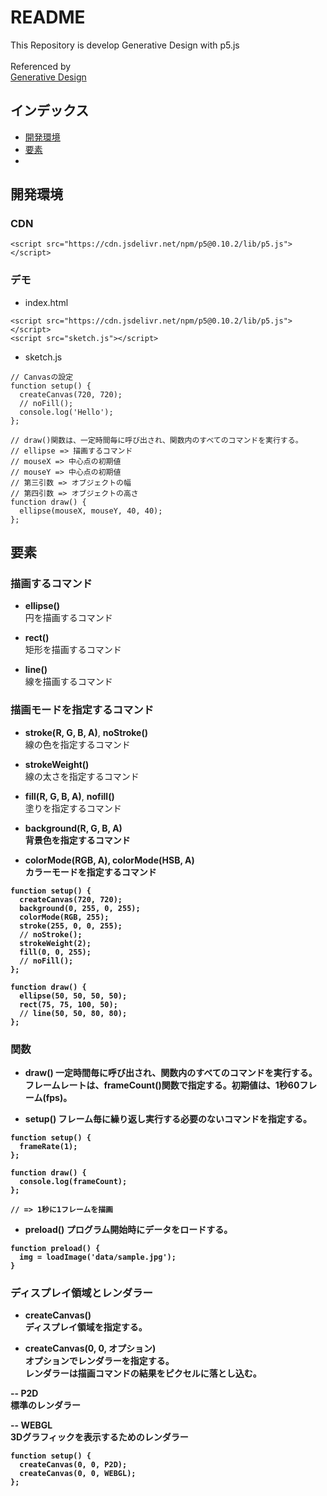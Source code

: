 # README
This Repository is develop Generative Design with p5.js<br>
<br>
Referenced by<br>
<a href="http://www.bnn.co.jp/support/generativedesign_p5js/" target="_blank" rel="noopener">Generative Design</a>


## インデックス
- <a href="https://github.com/NakatsuboYusuke/dev-Generative-Design#%E9%96%8B%E7%99%BA%E7%92%B0%E5%A2%83">開発環境</a>
- <a href="">要素</a>
- <a href=""></a>


## 開発環境

### CDN

```
<script src="https://cdn.jsdelivr.net/npm/p5@0.10.2/lib/p5.js"></script>
```

### デモ

- index.html

```
<script src="https://cdn.jsdelivr.net/npm/p5@0.10.2/lib/p5.js"></script>
<script src="sketch.js"></script>
```

- sketch.js

```
// Canvasの設定
function setup() {
  createCanvas(720, 720);
  // noFill();
  console.log('Hello');
};

// draw()関数は、一定時間毎に呼び出され、関数内のすべてのコマンドを実行する。
// ellipse => 描画するコマンド
// mouseX => 中心点の初期値
// mouseY => 中心点の初期値
// 第三引数 => オブジェクトの幅
// 第四引数 => オブジェクトの高さ
function draw() {
  ellipse(mouseX, mouseY, 40, 40);
};
```

## 要素

### 描画するコマンド

- <strong>ellipse()</strong><br>
円を描画するコマンド

- <strong>rect()</strong><br>
矩形を描画するコマンド

- <strong>line()</strong><br>
線を描画するコマンド

### 描画モードを指定するコマンド

- <strong>stroke(R, G, B, A)</strong>, <strong>noStroke()</strong><br>
線の色を指定するコマンド

- <strong>strokeWeight()</strong><br>
線の太さを指定するコマンド

- <strong>fill(R, G, B, A)</strong>, <strong>nofill()</strong><br>
塗りを指定するコマンド

- <strong>background(R, G, B, A)<br>
背景色を指定するコマンド

- <strong>colorMode(RGB, A)</strong>, <strong>colorMode(HSB, A)<br>
カラーモードを指定するコマンド

```
function setup() {
  createCanvas(720, 720);
  background(0, 255, 0, 255);
  colorMode(RGB, 255);
  stroke(255, 0, 0, 255);
  // noStroke();
  strokeWeight(2);
  fill(0, 0, 255);
  // noFill();
};

function draw() {
  ellipse(50, 50, 50, 50);
  rect(75, 75, 100, 50);
  // line(50, 50, 80, 80);
};
```

### 関数

- <strong>draw()</strong>
一定時間毎に呼び出され、関数内のすべてのコマンドを実行する。<br>
フレームレートは、frameCount()関数で指定する。初期値は、1秒60フレーム(fps)。

- <strong>setup()</strong>
フレーム毎に繰り返し実行する必要のないコマンドを指定する。

```
function setup() {
  frameRate(1);
};

function draw() {
  console.log(frameCount);
};

// => 1秒に1フレームを描画
```

- <strong>preload()</strong>
プログラム開始時にデータをロードする。

```
function preload() {
  img = loadImage('data/sample.jpg');
}
```

### ディスプレイ領域とレンダラー

- <strong>createCanvas()</strong><br>
ディスプレイ領域を指定する。

- <strong>createCanvas(0, 0, オプション)</strong><br>
オプションでレンダラーを指定する。<br>
レンダラーは描画コマンドの結果をピクセルに落とし込む。

-- <strong>P2D</strong><br>
標準のレンダラー

-- <strong>WEBGL</strong><br>
3Dグラフィックを表示するためのレンダラー

```
function setup() {
  createCanvas(0, 0, P2D);
  createCanvas(0, 0, WEBGL);
};
```
